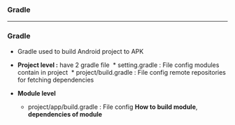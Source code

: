 ### Gradle

--------

### Gradle
* Gradle used to build Android project to APK

* **Project level :** have 2 gradle file
  * setting.gradle : File config modules contain in project
  * project/build.gradle : File config remote repositories for fetching dependencies
  
* **Module level**
  * project/app/build.gradle : File config **How to build module**, **dependencies of module**
